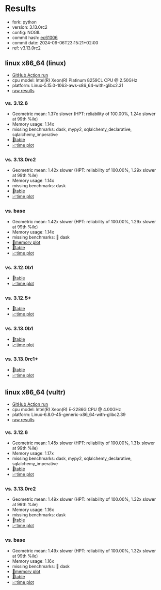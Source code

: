 # Results

- fork: python
- version: 3.13.0rc2
- config: NOGIL
- commit hash: [ec61006](https://github.com/python/cpython/commit/ec61006)
- commit date: 2024-09-06T23:15:21+02:00
- ref: v3.13.0rc2

## linux x86_64 (linux)

- [GitHub Action run](https://github.com/facebookexperimental/free-threading-benchmarking/actions/runs/10947089461)
- cpu model: Intel(R) Xeon(R) Platinum 8259CL CPU @ 2.50GHz
- platform: Linux-5.15.0-1063-aws-x86_64-with-glibc2.31
- [raw results](bm-20240906-linux-x86_64-python-v3.13.0rc2-3.13.0rc2-ec61006.json)

### vs. 3.12.6

- Geometric mean: 1.37x slower (HPT: reliability of 100.00%, 1.24x slower at 99th %ile)
- Memory usage: 1.14x
- missing benchmarks: dask, mypy2, sqlalchemy_declarative, sqlalchemy_imperative
- [📄table](bm-20240906-linux-x86_64-python-v3.13.0rc2-3.13.0rc2-ec61006-vs-3.12.6.md)
- [📈time plot](bm-20240906-linux-x86_64-python-v3.13.0rc2-3.13.0rc2-ec61006-vs-3.12.6.svg)

### vs. 3.13.0rc2

- Geometric mean: 1.42x slower (HPT: reliability of 100.00%, 1.29x slower at 99th %ile)
- Memory usage: 1.14x
- missing benchmarks: dask
- [📄table](bm-20240906-linux-x86_64-python-v3.13.0rc2-3.13.0rc2-ec61006-vs-3.13.0rc2.md)
- [📈time plot](bm-20240906-linux-x86_64-python-v3.13.0rc2-3.13.0rc2-ec61006-vs-3.13.0rc2.svg)

### vs. base

- Geometric mean: 1.42x slower (HPT: reliability of 100.00%, 1.29x slower at 99th %ile)
- Memory usage: 1.14x
- missing benchmarks: 🔴 dask
- [🧠memory plot](bm-20240906-linux-x86_64-python-v3.13.0rc2-3.13.0rc2-ec61006-vs-base-mem.svg)
- [📄table](bm-20240906-linux-x86_64-python-v3.13.0rc2-3.13.0rc2-ec61006-vs-base.md)
- [📈time plot](bm-20240906-linux-x86_64-python-v3.13.0rc2-3.13.0rc2-ec61006-vs-base.svg)

### vs. 3.12.0b1

- [📄table](bm-20240906-linux-x86_64-python-v3.13.0rc2-3.13.0rc2-ec61006-vs-3.12.0b1.md)
- [📈time plot](bm-20240906-linux-x86_64-python-v3.13.0rc2-3.13.0rc2-ec61006-vs-3.12.0b1.svg)

### vs. 3.12.5+

- [📄table](bm-20240906-linux-x86_64-python-v3.13.0rc2-3.13.0rc2-ec61006-vs-3.12.5%2B.md)
- [📈time plot](bm-20240906-linux-x86_64-python-v3.13.0rc2-3.13.0rc2-ec61006-vs-3.12.5%2B.svg)

### vs. 3.13.0b1

- [📄table](bm-20240906-linux-x86_64-python-v3.13.0rc2-3.13.0rc2-ec61006-vs-3.13.0b1.md)
- [📈time plot](bm-20240906-linux-x86_64-python-v3.13.0rc2-3.13.0rc2-ec61006-vs-3.13.0b1.svg)

### vs. 3.13.0rc1+

- [📄table](bm-20240906-linux-x86_64-python-v3.13.0rc2-3.13.0rc2-ec61006-vs-3.13.0rc1%2B.md)
- [📈time plot](bm-20240906-linux-x86_64-python-v3.13.0rc2-3.13.0rc2-ec61006-vs-3.13.0rc1%2B.svg)

## linux x86_64 (vultr)

- [GitHub Action run](https://github.com/facebookexperimental/free-threading-benchmarking/actions/runs/10966676301)
- cpu model: Intel(R) Xeon(R) E-2286G CPU @ 4.00GHz
- platform: Linux-6.8.0-45-generic-x86_64-with-glibc2.39
- [raw results](bm-20240906-vultr-x86_64-python-v3.13.0rc2-3.13.0rc2-ec61006.json)

### vs. 3.12.6

- Geometric mean: 1.45x slower (HPT: reliability of 100.00%, 1.31x slower at 99th %ile)
- Memory usage: 1.17x
- missing benchmarks: dask, mypy2, sqlalchemy_declarative, sqlalchemy_imperative
- [📄table](bm-20240906-vultr-x86_64-python-v3.13.0rc2-3.13.0rc2-ec61006-vs-3.12.6.md)
- [📈time plot](bm-20240906-vultr-x86_64-python-v3.13.0rc2-3.13.0rc2-ec61006-vs-3.12.6.svg)

### vs. 3.13.0rc2

- Geometric mean: 1.49x slower (HPT: reliability of 100.00%, 1.32x slower at 99th %ile)
- Memory usage: 1.16x
- missing benchmarks: dask
- [📄table](bm-20240906-vultr-x86_64-python-v3.13.0rc2-3.13.0rc2-ec61006-vs-3.13.0rc2.md)
- [📈time plot](bm-20240906-vultr-x86_64-python-v3.13.0rc2-3.13.0rc2-ec61006-vs-3.13.0rc2.svg)

### vs. base

- Geometric mean: 1.49x slower (HPT: reliability of 100.00%, 1.32x slower at 99th %ile)
- Memory usage: 1.16x
- missing benchmarks: 🔴 dask
- [🧠memory plot](bm-20240906-vultr-x86_64-python-v3.13.0rc2-3.13.0rc2-ec61006-vs-base-mem.svg)
- [📄table](bm-20240906-vultr-x86_64-python-v3.13.0rc2-3.13.0rc2-ec61006-vs-base.md)
- [📈time plot](bm-20240906-vultr-x86_64-python-v3.13.0rc2-3.13.0rc2-ec61006-vs-base.svg)

